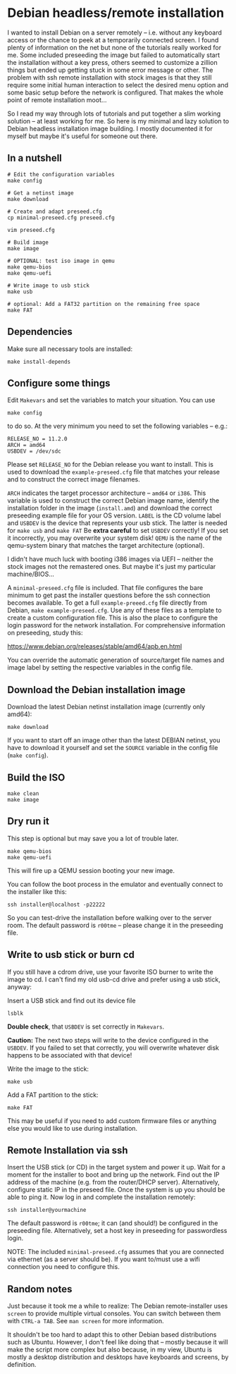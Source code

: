 # Debian headless/remote installation

I wanted to install Debian on a server remotely – i.e. without any keyboard
access or the chance to peek at a temporarily connected screen. I found plenty
of information on the net but none of the tutorials really worked for me. Some
included preseeding the image but failed to automatically start the
installation without a key press, others seemed to customize a zillion things
but ended up getting stuck in some error message or other.  The problem with
ssh remote installation with stock images is that they still require some
initial human interaction to select the desired menu option and some basic
setup before the network is configured. That makes the whole point of remote
installation moot...

So I read my way through lots of tutorials and put together a slim working
solution – at least working for me. So here is my minimal and lazy solution to
Debian headless installation image building.  I mostly documented it for myself
but maybe it's useful for someone out there.


## In a nutshell

    # Edit the configuration variables
    make config

    # Get a netinst image
    make download

    # Create and adapt preseed.cfg
    cp minimal-preseed.cfg preseed.cfg

    vim preseed.cfg

    # Build image
    make image

    # OPTIONAL: test iso image in qemu
    make qemu-bios
    make qemu-uefi

    # Write image to usb stick
    make usb

    # optional: Add a FAT32 partition on the remaining free space
    make FAT


## Dependencies

Make sure all necessary tools are installed:

    make install-depends


## Configure some things

Edit `Makevars` and set the variables to match your situation. You can use 

    make config

to do so. At the very minimum you need to set the following variables – e.g.:

    RELEASE_NO = 11.2.0
    ARCH = amd64
    USBDEV = /dev/sdc

Please set `RELEASE_NO` for the Debian release you want to install. This is used to 
download the `example-preseed.cfg` file that matches your release and to construct
the correct image filenames. 

`ARCH` indicates the target processor architecture – `amd64` or `i386`.  This
variable is used to construct the correct Debian image name, identify the
installation folder in the image (`install.amd`) and download the correct
preseeding example file for your OS version. `LABEL` is the CD volume label and
`USBDEV` is the device that represents your usb stick. The latter is needed for
`make usb` and `make FAT` Be **extra careful** to set `USBDEV` correctly! If
you set it incorrectly, you may overwrite your system disk!  `QEMU` is the name
of the qemu-system binary that matches the target architecture (optional).

I didn't have much luck with booting i386 images via UEFI – neither the stock
images not the remastered ones. But maybe it's just my particular machine/BIOS...

A `minimal-preseed.cfg` file is included. That file configures the bare minimum
to get past the installer questions before the ssh connection becomes
available. To get a full `example-preeed.cfg` file directly from Debian, `make
example-preseed.cfg`. Use any of these files as a template to create a custom
configuration file. This is also the place to configure the login password for
the network installation. For comprehensive information on preseeding, study
this:

<https://www.debian.org/releases/stable/amd64/apb.en.html>

You can override the automatic generation of source/target file names and image
label by setting the respective variables in the config file. 


## Download the Debian installation image

Download the latest Debian netinst installation image (currently only amd64):

    make download

If you want to start off an image other than the latest DEBIAN netinst, you
have to download it yourself and set the `SOURCE` variable in the config file
(`make config`).


## Build the ISO

    make clean
    make image


## Dry run it

This step is optional but may save you a lot of trouble later.

    make qemu-bios
    make qemu-uefi

This will fire up a QEMU session booting your new image.


You can follow the
boot process in the emulator and eventually connect to the installer like this:

    ssh installer@localhost -p22222

So you can test-drive the installation before walking over to the server room.
The default password is `r00tme` – please change it in the preseeding file.


## Write to usb stick or burn cd

If you still have a cdrom drive, use your favorite ISO burner to write the
image to cd. I can't find my old usb-cd drive and prefer using a usb stick,
anyway:

Insert a USB stick and find out its device file

    lsblk

**Double check**, that `USBDEV` is set correctly in `Makevars`.

**Caution:** The next two steps will write to the device configured in the
`USBDEV`. If you failed to set that correctly, you will overwrite whatever disk
happens to be associated with that device!

Write the image to the stick:

    make usb

Add a FAT partition to the stick:

    make FAT

This may be useful if you need to add custom firmware files or anything else
you would like to use during installation.


## Remote Installation via ssh

Insert the USB stick (or CD) in the target system and power it up. Wait for a moment
for the installer to boot and bring up the network. Find out the
IP address of the machine (e.g. from the router/DHCP server). Alternatively,
configure static IP in the preseed file. Once the system is up you should be
able to ping it. Now log in and complete the installation remotely:

    ssh installer@yourmachine

The default password is `r00tme`; it can (and should!) be configured in the
preseeding file.  Alternatively, set a host key in preseeding for passwordless
login.

NOTE: The included `minimal-preseed.cfg` assumes that you are connected via
ethernet (as a server should be). If you want to/must use a wifi connection you
need to configure this.

## Random notes

Just because it took me a while to realize: The Debian remote-installer uses
`screen` to provide multiple virtual consoles. You can switch between them with
`CTRL-a TAB`. See `man screen` for more information.

It shouldn't be too hard to adapt this to other Debian based distributions such
as Ubuntu. However, I don't feel like doing that – mostly because it will make
the script more complex but also because, in my view, Ubuntu is mostly a desktop
distribution and desktops have keyboards and screens, by definition.

